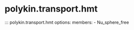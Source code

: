 # polykin.transport.hmt

::: polykin.transport.hmt
    options:
        members:
            - Nu_sphere_free

